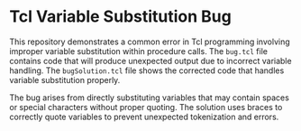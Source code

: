# Tcl Variable Substitution Bug

This repository demonstrates a common error in Tcl programming involving improper variable substitution within procedure calls. The `bug.tcl` file contains code that will produce unexpected output due to incorrect variable handling.  The `bugSolution.tcl` file shows the corrected code that handles variable substitution properly.

The bug arises from directly substituting variables that may contain spaces or special characters without proper quoting.  The solution uses braces to correctly quote variables to prevent unexpected tokenization and errors.